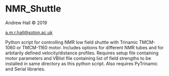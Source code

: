 # NMR_Shuttle

Andrew Hall &#169; 2019

a.m.r.hall@soton.ac.uk

Python script for controlling NMR low field shuttle with Trinamic TMCM-1060 or TMCM-1160 motor.
Includes options for different NMR tubes and for arbitarily defined velocity/distance profiles.
Requires setup file containing motor parameters and VBlist file containing list of field strengths 
to be installed in same directory as this python script. Also requires PyTrinamic and Serial libraries.
